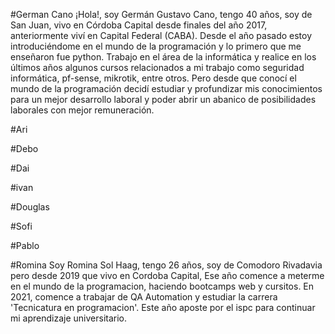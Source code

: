 #German Cano
¡Hola!, soy Germán Gustavo Cano, tengo 40 años, soy de San Juan, vivo en Córdoba Capital desde finales del año 2017, anteriormente viví en Capital Federal (CABA). Desde el año pasado estoy introduciéndome en el mundo de la programación y lo primero que me enseñaron fue python.
Trabajo en el área de la informática y realice en los últimos años algunos cursos relacionados a mi trabajo como seguridad informática, pf-sense, mikrotik, entre otros. Pero desde que conocí el mundo de la programación decidí estudiar y profundizar mis conocimientos para un mejor desarrollo laboral y poder abrir un abanico de posibilidades laborales con mejor remuneración.

#Ari

#Debo

#Dai

#ivan

#Douglas

#Sofi

#Pablo

#Romina
Soy Romina Sol Haag, tengo 26 años, soy de Comodoro Rivadavia pero desde 2019 que vivo en Cordoba Capital, Ese año comence a meterme en el mundo de la programacion, haciendo bootcamps web y cursitos. En 2021, comence a trabajar de QA Automation y estudiar la carrera 'Tecnicatura en programacion'. Este año aposte por el ispc para continuar mi aprendizaje universitario.
